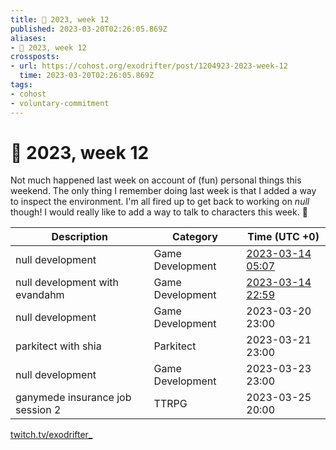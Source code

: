 ```yaml
---
title: 📅 2023, week 12
published: 2023-03-20T02:26:05.869Z
aliases:
- 📅 2023, week 12
crossposts:
- url: https://cohost.org/exodrifter/post/1204923-2023-week-12
  time: 2023-03-20T02:26:05.869Z
tags:
- cohost
- voluntary-commitment
---
```


# 📅 2023, week 12

Not much happened last week on account of (fun) personal things this weekend. The only thing I remember doing last week is that I added a way to inspect the environment. I'm all fired up to get back to working on _null_ though! I would really like to add a way to talk to characters this week. 💬

|Description|Category|Time (UTC +0)|
|---|---|---|
|null development|Game Development|[2023-03-14 05:07](https://vods.exodrifter.space/2023/03/14/0507)|
|null development with evandahm|Game Development|[2023-03-14 22:59](https://vods.exodrifter.space/2023/03/14/2259)|
|null development|Game Development|2023-03-20 23:00|
|parkitect with shia|Parkitect|2023-03-21 23:00|
|null development|Game Development|2023-03-23 23:00|
|ganymede insurance job session 2|TTRPG|2023-03-25 20:00|

[twitch.tv/exodrifter_](https://twitch.tv/exodrifter_)
